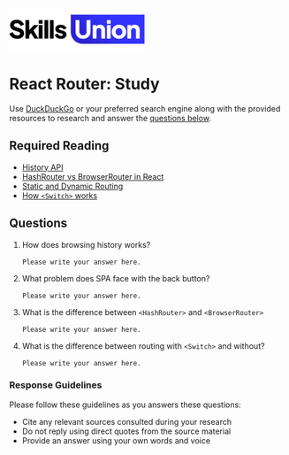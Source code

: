 [<img src="assets/images/su-logo.png" alt="Skills Union Logo" height="80px" />](https://www.skillsunion.com/)

# React Router: Study

Use [DuckDuckGo](https://duckduckgo.com/) or your preferred search engine along with the provided resources to research and answer the [questions below](#questions).

## Required Reading

- [History API](https://medium.com/young-coder/a-simple-introduction-to-the-history-api-in-javascript-85b879d3d87e)
- [HashRouter vs BrowserRouter in React](https://stackoverflow.com/questions/51974369/what-is-the-difference-between-hashrouter-and-browserrouter-in-react)
- [Static and Dynamic Routing](https://blog.bitsrc.io/dynamic-vs-static-routing-in-react-49730baaf3e9)
- [How `<Switch>` works](https://reactrouter.com/web/api/Switch)

## Questions

1. How does browsing history works?

   ```
   Please write your answer here.
   ```

1. What problem does SPA face with the back button?

   ```
   Please write your answer here.
   ```

1. What is the difference between `<HashRouter>` and `<BrowserRouter>`

   ```
   Please write your answer here.
   ```

1. What is the difference between routing with `<Switch>` and without?

   ```
   Please write your answer here.
   ```

### Response Guidelines

Please follow these guidelines as you answers these questions:

- Cite any relevant sources consulted during your research
- Do not reply using direct quotes from the source material
- Provide an answer using your own words and voice
